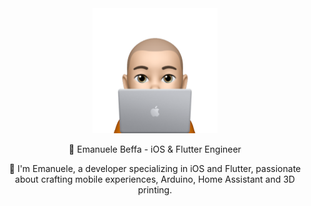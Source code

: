 <div align="center">

<img src="https://github.com/emanuelebeffa/emanuelebeffa/blob/main/memoji.png" width="200px">

📱 Emanuele Beffa - iOS & Flutter Engineer

👋 I'm Emanuele, a developer specializing in iOS and Flutter, passionate about crafting mobile experiences, Arduino, Home Assistant and 3D printing.
</div>
